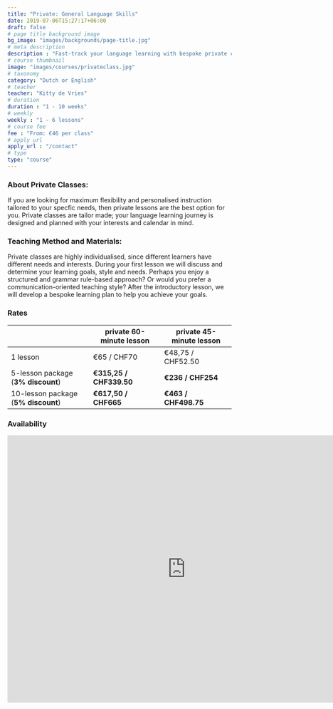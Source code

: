 ```yaml
---
title: "Private: General Language Skills"
date: 2019-07-06T15:27:17+06:00
draft: false
# page title background image
bg_image: "images/backgrounds/page-title.jpg"
# meta description
description : "Fast-track your language learning with bespoke private classes."
# course thumbnail
image: "images/courses/privateclass.jpg"
# taxonomy
category: "Dutch or English"
# teacher
teacher: "Kitty de Vries"
# duration
duration : "1 - 10 weeks"
# weekly
weekly : "1 - 6 lessons"
# course fee
fee : "From: €46 per class"
# apply url
apply_url : "/contact"
# type
type: "course"
---
```



### About Private Classes:
If you are looking for maximum flexibility and personalised instruction tailored to your specfic needs, then private lessons are the best option for you. Private classes are tailor made; your language learning journey is designed and planned with your interests and calendar in mind. 

### Teaching Method and Materials:
Private classes are highly individualised, since different learners have different needs and interests. During your first lesson we will discuss and determine your learning goals, style and needs. Perhaps you enjoy a structured and grammar rule-based approach? Or would you prefer a communication-oriented teaching style? After the introductory lesson, we will develop a bespoke learning plan to help you achieve your goals.

</p>

### Rates
| |  private 60-minute lesson |  private 45-minute lesson|
|---|---|---|
|  1 lesson  | €65 / CHF70 | €48,75 / CHF52.50|
|  5-lesson package (__3% discount__) | __€315,25 / CHF339.50__ | __€236 / CHF254__|
|  10-lesson package (__5% discount__) | __€617,50 / CHF665__ | __€463 / CHF498.75__|

### Availability
<iframe src="https://calendar.google.com/calendar/embed?src=oijqsb1csqod0ecm1laeb8qgdk%40group.calendar.google.com&ctz=Europe%2FBrussels" style="border: 0" width="800" height="600" frameborder="0" scrolling="no"></iframe>
